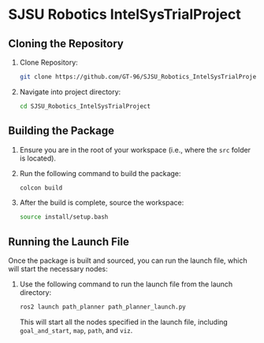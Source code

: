 # SJSU Robotics IntelSysTrialProject

## Cloning the Repository

1. Clone Repository:

    ```bash
    git clone https://github.com/GT-96/SJSU_Robotics_IntelSysTrialProject.git
    ```

2. Navigate into project directory:

    ```bash
    cd SJSU_Robotics_IntelSysTrialProject
    ```

## Building the Package

1. Ensure you are in the root of your workspace (i.e., where the `src` folder is located).

2. Run the following command to build the package:

    ```bash
    colcon build
    ```

3. After the build is complete, source the workspace:

    ```bash
    source install/setup.bash
    ```
## Running the Launch File

Once the package is built and sourced, you can run the launch file, which will start the necessary nodes:

1. Use the following command to run the launch file from the launch directory:

    ```bash
    ros2 launch path_planner path_planner_launch.py
    ```

    This will start all the nodes specified in the launch file, including `goal_and_start`, `map`, `path`, and `viz`.

